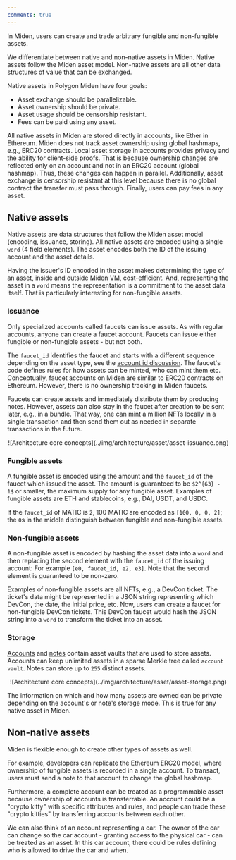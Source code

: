 ```yaml
---
comments: true
---
```


In Miden, users can create and trade arbitrary fungible and non-fungible assets.

We differentiate between native and non-native assets in Miden. Native assets follow the Miden asset model. Non-native assets are all other data structures of value that can be exchanged.

Native assets in Polygon Miden have four goals:

* Asset exchange should be parallelizable.
* Asset ownership should be private.
* Asset usage should be censorship resistant.
* Fees can be paid using any asset.

All native assets in Miden are stored directly in accounts, like Ether in Ethereum. Miden does not track asset ownership using global hashmaps, e.g., ERC20 contracts. Local asset storage in accounts provides privacy and the ability for client-side proofs. That is because ownership changes are reflected only on an account and not in an ERC20 account (global hashmap). Thus, these changes can happen in parallel. Additionally, asset exchange is censorship resistant at this level because there is no global contract the transfer must pass through. Finally, users can pay fees in any asset.

## Native assets

Native assets are data structures that follow the Miden asset model (encoding, issuance, storing). All native assets are encoded using a single `word` (4 field elements). The asset encodes both the ID of the issuing account and the asset details. 

Having the issuer's ID encoded in the asset makes determining the type of an asset, inside and outside Miden VM, cost-efficient. And, representing the asset in a `word` means the representation is a commitment to the asset data itself. That is particularly interesting for non-fungible assets.

### Issuance

Only specialized accounts called faucets can issue assets. As with regular accounts, anyone can create a faucet account. Faucets can issue either fungible or non-fungible assets - but not both. 

The `faucet_id` identifies the faucet and starts with a different sequence depending on the asset type, see the [account id discussion](accounts.md#account-id). The faucet's code defines rules for how assets can be minted, who can mint them etc. Conceptually, faucet accounts on Miden are similar to ERC20 contracts on Ethereum. However, there is no ownership tracking in Miden faucets.

Faucets can create assets and immediately distribute them by producing notes. However, assets can also stay in the faucet after creation to be sent later, e.g., in a bundle. That way, one can mint a million NFTs locally in a single transaction and then send them out as needed in separate transactions in the future.

<center>
![Architecture core concepts](../img/architecture/asset/asset-issuance.png)
</center>

### Fungible assets

A fungible asset is encoded using the amount and the `faucet_id` of the faucet which issued the asset. The amount is guaranteed to be  `$2^{63} - 1$` or smaller, the maximum supply for any fungible asset. Examples of fungible assets are ETH and stablecoins, e.g., DAI, USDT, and USDC.

If the `faucet_id` of MATIC is `2`, 100 MATIC are encoded as `[100, 0, 0, 2]`; the `0`s in the middle distinguish between fungible and non-fungible assets.

### Non-fungible assets

A non-fungible asset is encoded by hashing the asset data into a `word` and then replacing the second element with the `faucet_id` of the issuing account: For example `[e0, faucet_id, e2, e3]`. Note that the second element is guaranteed to be non-zero.

Examples of non-fungible assets are all NFTs, e.g., a DevCon ticket. The ticket's data might be represented in a JSON string representing which DevCon, the date, the initial price, etc. Now, users can create a faucet for non-fungible DevCon tickets. This DevCon faucet would hash the JSON string into a `word` to transform the ticket into an asset.

### Storage

[Accounts](accounts.md) and [notes](notes.md) contain asset vaults that are used to store assets. Accounts can keep unlimited assets in a sparse Merkle tree called `account vault`. Notes can store up to `255` distinct assets.

<center>
![Architecture core concepts](../img/architecture/asset/asset-storage.png)
</center>

The information on which and how many assets are owned can be private depending on the account's or note's storage mode. This is true for any native asset in Miden.

## Non-native assets

Miden is flexible enough to create other types of assets as well.

For example, developers can replicate the Ethereum ERC20 model, where ownership of fungible assets is recorded in a single account. To transact, users must send a note to that account to change the global hashmap.

Furthermore, a complete account can be treated as a programmable asset because ownership of accounts is transferrable. An account could be a "crypto kitty" with specific attributes and rules, and people can trade these "crypto kitties" by transferring accounts between each other.

We can also think of an account representing a car. The owner of the car can change so the car account - granting access to the physical car - can be treated as an asset. In this car account, there could be rules defining who is allowed to drive the car and when.